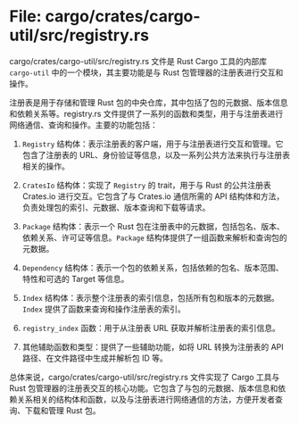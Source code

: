# File: cargo/crates/cargo-util/src/registry.rs

cargo/crates/cargo-util/src/registry.rs 文件是 Rust Cargo 工具的内部库 `cargo-util` 中的一个模块，其主要功能是与 Rust 包管理器的注册表进行交互和操作。

注册表是用于存储和管理 Rust 包的中央仓库，其中包括了包的元数据、版本信息和依赖关系等。registry.rs 文件提供了一系列的函数和类型，用于与注册表进行网络通信、查询和操作。主要的功能包括：

1. `Registry` 结构体：表示注册表的客户端，用于与注册表进行交互和管理。它包含了注册表的 URL、身份验证等信息，以及一系列公共方法来执行与注册表相关的操作。

2. `CratesIo` 结构体：实现了 `Registry` 的 trait，用于与 Rust 的公共注册表 Crates.io 进行交互。它包含了与 Crates.io 通信所需的 API 结构体和方法，负责处理包的索引、元数据、版本查询和下载等请求。

3. `Package` 结构体：表示一个 Rust 包在注册表中的元数据，包括包名、版本、依赖关系、许可证等信息。`Package` 结构体提供了一组函数来解析和查询包的元数据。

4. `Dependency` 结构体：表示一个包的依赖关系，包括依赖的包名、版本范围、特性和可选的 Target 等信息。

5. `Index` 结构体：表示整个注册表的索引信息，包括所有包和版本的元数据。`Index` 提供了函数来查询和操作注册表的索引。

6. `registry_index` 函数：用于从注册表 URL 获取并解析注册表的索引信息。

7. 其他辅助函数和类型：提供了一些辅助功能，如将 URL 转换为注册表的 API 路径、在文件路径中生成并解析包 ID 等。

总体来说，cargo/crates/cargo-util/src/registry.rs 文件实现了 Cargo 工具与 Rust 包管理器的注册表交互的核心功能。它包含了与包的元数据、版本信息和依赖关系相关的结构体和函数，以及与注册表进行网络通信的方法，方便开发者查询、下载和管理 Rust 包。

